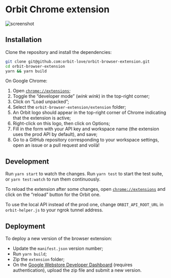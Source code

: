 # Orbit Chrome extension

![screenshot](https://user-images.githubusercontent.com/2587348/82913428-926c2000-9f6e-11ea-9407-877f5e6bba31.png)

## Installation

Clone the repository and install the dependencies:

```bash
git clone git@github.com:orbit-love/orbit-browser-extension.git
cd orbit-browser-extension
yarn && yarn build
```

On Google Chrome:

1. Open [`chrome://extensions`](chrome://extensions);
2. Toggle the “developer mode” (_wink wink_) in the top-right corner;
3. Click on “Load unpacked”;
4. Select the `orbit-browser-extension/extension` folder;
5. An Orbit logo should appear in the top-right corner of Chrome indicating that the extension is active;
6. Right-click on this logo, then click on Options;
7. Fill in the form with your API key and workspace name (the extension uses the prod API by default), and save;
8. Go to a GitHub repository corresponding to your workspace settings, open an issue or a pull request and voilà!


## Development

Run `yarn start` to watch the changes.
Run `yarn test` to start the test suite, or `yarn test:watch` to run them continuously.

To reload the extension after some changes, open [`chrome://extensions`](chrome://extensions) and click on the “reload” button for the Orbit one.

To use the local API instead of the prod one, change `ORBIT_API_ROOT_URL` in `orbit-helper.js` to your ngrok tunnel address.


## Deployment

To deploy a new version of the browser extension:

- Update the `manifest.json` version number;
- Run `yarn build`;
- Zip the `extension` folder;
- On the [Google Webstore Developer Dashboard](https://chrome.google.com/webstore/developer/dashboard) (requires authentication), upload the zip file and submit a new version.
